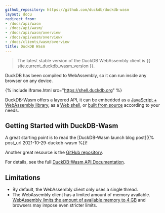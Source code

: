 ```yaml
---
github_repository: https://github.com/duckdb/duckdb-wasm
layout: docu
redirect_from:
- /docs/api/wasm
- /docs/api/wasm/
- /docs/api/wasm/overview
- /docs/api/wasm/overview/
- /docs/clients/wasm/overview
title: DuckDB Wasm
---
```


> The latest stable version of the DuckDB WebAssembly client is {{ site.current_duckdb_wasm_version }}.

DuckDB has been compiled to WebAssembly, so it can run inside any browser on any device.

<!-- markdownlint-disable-next-line -->
{% include iframe.html src="https://shell.duckdb.org" %}

DuckDB-Wasm offers a layered API, it can be embedded as a [JavaScript + WebAssembly library](https://www.npmjs.com/package/@duckdb/duckdb-wasm), as a [Web shell](https://www.npmjs.com/package/@duckdb/duckdb-wasm-shell), or [built from source](https://github.com/duckdb/duckdb-wasm) according to your needs.

## Getting Started with DuckDB-Wasm

A great starting point is to read the [DuckDB-Wasm launch blog post]({% post_url 2021-10-29-duckdb-wasm %})!

Another great resource is the [GitHub repository](https://github.com/duckdb/duckdb-wasm).

For details, see the full [DuckDB-Wasm API Documentation](https://shell.duckdb.org/docs/modules/index.html).

## Limitations

* By default, the WebAssembly client only uses a single thread.
* The WebAssembly client has a limited amount of memory available. [WebAssembly limits the amount of available memory to 4 GB](https://v8.dev/blog/4gb-wasm-memory) and browsers may impose even stricter limits.
